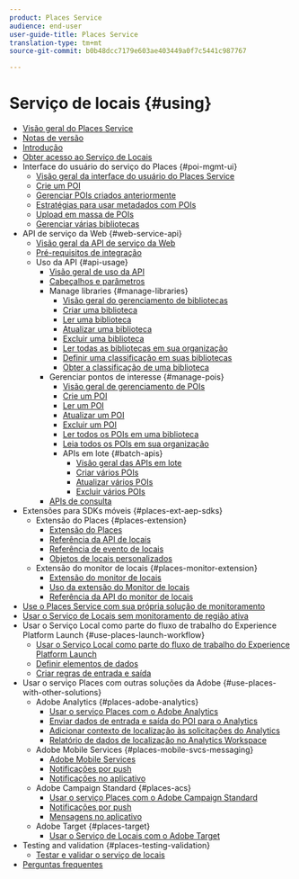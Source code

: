 ```yaml
---
product: Places Service
audience: end-user
user-guide-title: Places Service
translation-type: tm+mt
source-git-commit: b0b48dcc7179e603ae403449a0f7c5441c987767

---
```



# Serviço de locais {#using}

+ [Visão geral do Places Service](home.md)
+ [Notas de versão](release-notes.md)
+ [Introdução](getting-started.md)
+ [Obter acesso ao Serviço de Locais](places-gain-access.md)
+ Interface do usuário do serviço do Places {#poi-mgmt-ui}
   + [Visão geral da interface do usuário do Places Service](poi-mgmt-ui/poi-mgmt-ui-overview.md)
   + [Crie um POI](poi-mgmt-ui/create-a-poi-ui.md)
   + [Gerenciar POIs criados anteriormente](poi-mgmt-ui/managing-pois-in-the-places-ui.md)
   + [Estratégias para usar metadados com POIs](poi-mgmt-ui/metadata-with-pois.md)
   + [Upload em massa de POIs](poi-mgmt-ui/bulk-upload-pois.md)
   + [Gerenciar várias bibliotecas](poi-mgmt-ui/manage-libraries-in-the-places-ui.md)
+ API de serviço da Web {#web-service-api}
   + [Visão geral da API de serviço da Web](web-service-api/places-web-services.md)
   + [Pré-requisitos de integração](web-service-api/adobe-i-o-integration.md)
   + Uso da API {#api-usage}
      + [Visão geral de uso da API](web-service-api/api-usage/api-usage-overview.md)
      + [Cabeçalhos e parâmetros](web-service-api/api-usage/headers-and-parameters.md)
      + Manage libraries {#manage-libraries}
         + [Visão geral do gerenciamento de bibliotecas](web-service-api/api-usage/manage-libraries/manage-libraries.md)
         + [Criar uma biblioteca](web-service-api/api-usage/manage-libraries/create-a-library.md)
         + [Ler uma biblioteca](web-service-api/api-usage/manage-libraries/read-a-library.md)
         + [Atualizar uma biblioteca](web-service-api/api-usage/manage-libraries/update-a-library.md)
         + [Excluir uma biblioteca](web-service-api/api-usage/manage-libraries/delete-a-library.md)
         + [Ler todas as bibliotecas em sua organização](web-service-api/api-usage/manage-libraries/read-all-libraries-in-your-organization.md)
         + [Definir uma classificação em suas bibliotecas](web-service-api/api-usage/manage-libraries/set-a-ran-on-your-libraries.md)
         + [Obter a classificação de uma biblioteca](web-service-api/api-usage/manage-libraries/get-a-librarys-rank.md)
      + Gerenciar pontos de interesse {#manage-pois}
         + [Visão geral de gerenciamento de POIs](web-service-api/api-usage/manage-pois/manage-pois.md)
         + [Crie um POI](web-service-api/api-usage/manage-pois/create-a-poi.md)
         + [Ler um POI](web-service-api/api-usage/manage-pois/read-a-poi.md)
         + [Atualizar um POI](web-service-api/api-usage/manage-pois/update-a-poi.md)
         + [Excluir um POI](web-service-api/api-usage/manage-pois/delete-a-poi.md)
         + [Ler todos os POIs em uma biblioteca](web-service-api/api-usage/manage-pois/read-all-pois-in-a-library.md)
         + [Leia todos os POIs em sua organização](web-service-api/api-usage/manage-pois/read-all-pois-in-your-organization.md)
         + APIs em lote {#batch-apis}
            + [Visão geral das APIs em lote](web-service-api/api-usage/manage-pois/batch-apis/batch-apis.md)
            + [Criar vários POIs](web-service-api/api-usage/manage-pois/batch-apis/create-multiple-pois.md)
            + [Atualizar vários POIs](web-service-api/api-usage/manage-pois/batch-apis/update-multiple-pois.md)
            + [Excluir vários POIs](web-service-api/api-usage/manage-pois/batch-apis/delete-multiple-pois.md)
      + [APIs de consulta](web-service-api/api-usage/query-apis.md)
+ Extensões para SDKs móveis {#places-ext-aep-sdks}
   + Extensão do Places {#places-extension}
      + [Extensão do Places](places-ext-aep-sdks/places-extension/places-extension.md)
      + [Referência da API de locais](places-ext-aep-sdks/places-extension/places-api-reference.md)
      + [Referência de evento de locais](places-ext-aep-sdks/places-extension/places-event-ref.md)
      + [Objetos de locais personalizados](places-ext-aep-sdks/places-extension/cust-places-objects.md)
   + Extensão do monitor de locais {#places-monitor-extension}
      + [Extensão do monitor de locais](places-ext-aep-sdks/places-monitor-extension/places-monitor-extension.md)
      + [Uso da extensão do Monitor de locais](places-ext-aep-sdks/places-monitor-extension/using-places-monitor-extension.md)
      + [Referência da API do monitor de locais](places-ext-aep-sdks/places-monitor-extension/places-monitor-api-reference.md)
+ [Use o Places Service com sua própria solução de monitoramento](using-your-own-monitor.md)
+ [Usar o Serviço de Locais sem monitoramento de região ativa](use-places-without-active-monitoring.md)
+ Usar o Serviço Local como parte do fluxo de trabalho do Experience Platform Launch {#use-places-launch-workflow}
   + [Usar o Serviço Local como parte do fluxo de trabalho do Experience Platform Launch](use-places-launch-workflow/places-launch-workflow.md)
   + [Definir elementos de dados](use-places-launch-workflow/define-data-elements.md)
   + [Criar regras de entrada e saída](use-places-launch-workflow/create-rule-places-property.md)
+ Usar o serviço Places com outras soluções da Adobe {#use-places-with-other-solutions}
   + Adobe Analytics {#places-adobe-analytics}
      + [Usar o serviço Places com o Adobe Analytics](use-places-with-other-solutions/places-adobe-analytics/use-places-analytics-overview.md)
      + [Enviar dados de entrada e saída do POI para o Analytics](use-places-with-other-solutions/places-adobe-analytics/use-places-adobe-analytics.md)
      + [Adicionar contexto de localização às solicitações do Analytics](use-places-with-other-solutions/places-adobe-analytics/run-reports-aa-places-data.md)
      + [Relatório de dados de localização no Analytics Workspace](use-places-with-other-solutions/places-adobe-analytics/places-in-workspace.md)
   + Adobe Mobile Services {#places-mobile-svcs-messaging}
      + [Adobe Mobile Services](use-places-with-other-solutions/places-mobile-svcs-for-messaging/use-places-mobie-svcs-messaging.md)
      + [Notificações por push](use-places-with-other-solutions/places-mobile-svcs-for-messaging/mobile-svcs-messaging-push.md)
      + [Notificações no aplicativo](use-places-with-other-solutions/places-mobile-svcs-for-messaging/mobile-svcs-messaging-inapp.md)
   + Adobe Campaign Standard {#places-acs}
      + [Usar o serviço Places com o Adobe Campaign Standard](use-places-with-other-solutions/places-acs/places-acs-overview.md)
      + [Notificações por push](use-places-with-other-solutions/places-acs/places-acs-push-notifications.md)
      + [Mensagens no aplicativo](use-places-with-other-solutions/places-acs/places-acs-in-app-messages.md)
   + Adobe Target {#places-target}
      + [Usar o Serviço de Locais com o Adobe Target](use-places-with-other-solutions/places-target/places-target.md)
+ Testing and validation {#places-testing-validation}
   + [Testar e validar o serviço de locais](places-testing-validation/test-validate-places.md)
+ [Perguntas frequentes](places-faqs.md)
